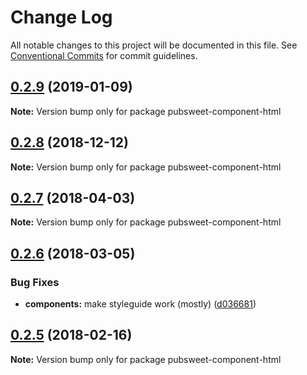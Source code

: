 # Change Log

All notable changes to this project will be documented in this file.
See [Conventional Commits](https://conventionalcommits.org) for commit guidelines.

## [0.2.9](https://gitlab.coko.foundation/pubsweet/pubsweet/compare/pubsweet-component-html@0.2.8...pubsweet-component-html@0.2.9) (2019-01-09)

**Note:** Version bump only for package pubsweet-component-html





## [0.2.8](https://gitlab.coko.foundation/pubsweet/pubsweet/compare/pubsweet-component-html@0.2.7...pubsweet-component-html@0.2.8) (2018-12-12)

**Note:** Version bump only for package pubsweet-component-html





<a name="0.2.7"></a>
## [0.2.7](https://gitlab.coko.foundation/pubsweet/pubsweet/compare/pubsweet-component-html@0.2.6...pubsweet-component-html@0.2.7) (2018-04-03)




**Note:** Version bump only for package pubsweet-component-html

<a name="0.2.6"></a>
## [0.2.6](https://gitlab.coko.foundation/pubsweet/pubsweet/compare/pubsweet-component-html@0.2.5...pubsweet-component-html@0.2.6) (2018-03-05)


### Bug Fixes

* **components:** make styleguide work (mostly) ([d036681](https://gitlab.coko.foundation/pubsweet/pubsweet/commit/d036681))




<a name="0.2.5"></a>

## [0.2.5](https://gitlab.coko.foundation/pubsweet/pubsweet/compare/pubsweet-component-html@0.2.4...pubsweet-component-html@0.2.5) (2018-02-16)

**Note:** Version bump only for package pubsweet-component-html
